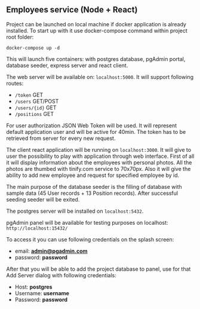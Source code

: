 ## Employees service (Node + React)

Project can be launched on local machine if docker application is already installed.
To start up with it use docker-compose command within project root folder:

`docker-compose up -d`

This will launch five containers: with postgres database, pgAdmin portal, database seeder, express server and react client.

The web server will be available on: `localhost:5000`. It will support following routes:

- `/token` GET
- `/users` GET/POST
- `/users/{id}` GET
- `/positions` GET

For user authorization JSON Web Token will be used. It will represent default application user and will be active for 40min. The token has to be retrieved from server for every new request.

The client react application will be running on `localhost:3000`. It will give to user the possibility to play with application through web interface. First of all it will display information about the employees with personal photos. All the photos are thumbed with tinify.com service to 70x70px. Also it will give the ability to add new employee and request for specified employee by id.


The main purpose of the database seeder is the filling of database with sample data (45 User records + 13 Position records). After successful seeding seeder will be exited.

The postgres server will be installed on `localhost:5432`.

pgAdmin panel will be available for testing purposes on localhost: 
`http://localhost:15432/`

To access it you can use following credentials on the splash screen:
- email: **admin@pgadmin.com**
- password: **password**

After that you will be able to add the project database to panel, use for that Add Server dialog with following credentials:

- Host: **postgres**
- Username: **username**
- Password: **password**
